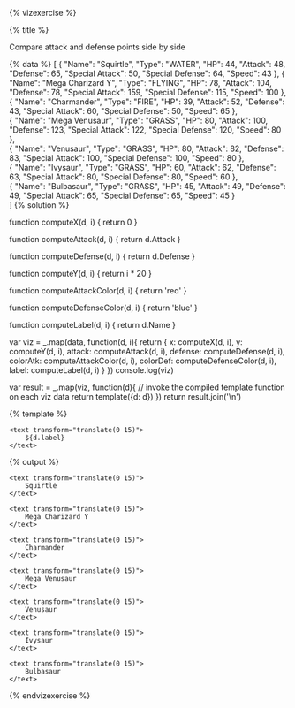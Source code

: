 {% vizexercise %}

{% title %}

Compare attack and defense points side by side

{% data %}
[
  {
    "Name": "Squirtle",
    "Type": "WATER",
    "HP": 44,
    "Attack": 48,
    "Defense": 65,
    "Special Attack": 50,
    "Special Defense": 64,
    "Speed": 43
  },
  {
    "Name": "Mega Charizard Y",
    "Type": "FLYING",
    "HP": 78,
    "Attack": 104,
    "Defense": 78,
    "Special Attack": 159,
    "Special Defense": 115,
    "Speed": 100
  },  
  {
    "Name": "Charmander",
    "Type": "FIRE",
    "HP": 39,
    "Attack": 52,
    "Defense": 43,
    "Special Attack": 60,
    "Special Defense": 50,
    "Speed": 65
  },  
  {
    "Name": "Mega Venusaur",
    "Type": "GRASS",
    "HP": 80,
    "Attack": 100,
    "Defense": 123,
    "Special Attack": 122,
    "Special Defense": 120,
    "Speed": 80
  },  
  {
    "Name": "Venusaur",
    "Type": "GRASS",
    "HP": 80,
    "Attack": 82,
    "Defense": 83,
    "Special Attack": 100,
    "Special Defense": 100,
    "Speed": 80
  },    
  {
    "Name": "Ivysaur",
    "Type": "GRASS",
    "HP": 60,
    "Attack": 62,
    "Defense": 63,
    "Special Attack": 80,
    "Special Defense": 80,
    "Speed": 60
  },    
  {
    "Name": "Bulbasaur",
    "Type": "GRASS",
    "HP": 45,
    "Attack": 49,
    "Defense": 49,
    "Special Attack": 65,
    "Special Defense": 65,
    "Speed": 45
  }  
]
{% solution %}

function computeX(d, i) {
    return 0
}

function computeAttack(d, i) {
    return d.Attack
}

function computeDefense(d, i) {
    return d.Defense
}

function computeY(d, i) {
    return i * 20
}

function computeAttackColor(d, i) {
    return 'red'
}

function computeDefenseColor(d, i) {
    return 'blue'
}

function computeLabel(d, i) {
    return d.Name
}

var viz = _.map(data, function(d, i){
    return {
        x: computeX(d, i),
        y: computeY(d, i),
        attack: computeAttack(d, i),
        defense: computeDefense(d, i),
        colorAtk: computeAttackColor(d, i),
        colorDef: computeDefenseColor(d, i),
        label: computeLabel(d, i) 
    }
 })
console.log(viz)

var result = _.map(viz, function(d){
         // invoke the compiled template function on each viz data
         return template({d: d})
     })
return result.join('\n')

{% template %}
<g transform="translate(120 ${d.y})">
    <rect
         x="-${d.attack}"
         width="${d.attack}"
         height="20"
         style="fill:${d.colorAtk};
                stroke-width:1;
                stroke:rgb(0,0,0)" />
    <rect
         x="0"
         width="${d.defense}"
         height="20"
         style="fill:${d.colorDef};
                stroke-width:1;
                stroke:rgb(0,0,0)" />
                
    <text transform="translate(0 15)">
        ${d.label}
    </text>
</g>

{% output %}

<g transform="translate(120 0)">
    <rect
         x="-48"
         width="48"
         height="20"
         style="fill:red;
                stroke-width:1;
                stroke:rgb(0,0,0)" />
    <rect
         x="0"
         width="65"
         height="20"
         style="fill:blue;
                stroke-width:1;
                stroke:rgb(0,0,0)" />

    <text transform="translate(0 15)">
        Squirtle
    </text>
</g>
<g transform="translate(120 20)">
    <rect
         x="-104"
         width="104"
         height="20"
         style="fill:red;
                stroke-width:1;
                stroke:rgb(0,0,0)" />
    <rect
         x="0"
         width="78"
         height="20"
         style="fill:blue;
                stroke-width:1;
                stroke:rgb(0,0,0)" />

    <text transform="translate(0 15)">
        Mega Charizard Y
    </text>
</g>
<g transform="translate(120 40)">
    <rect
         x="-52"
         width="52"
         height="20"
         style="fill:red;
                stroke-width:1;
                stroke:rgb(0,0,0)" />
    <rect
         x="0"
         width="43"
         height="20"
         style="fill:blue;
                stroke-width:1;
                stroke:rgb(0,0,0)" />

    <text transform="translate(0 15)">
        Charmander
    </text>
</g>
<g transform="translate(120 60)">
    <rect
         x="-100"
         width="100"
         height="20"
         style="fill:red;
                stroke-width:1;
                stroke:rgb(0,0,0)" />
    <rect
         x="0"
         width="123"
         height="20"
         style="fill:blue;
                stroke-width:1;
                stroke:rgb(0,0,0)" />

    <text transform="translate(0 15)">
        Mega Venusaur
    </text>
</g>
<g transform="translate(120 80)">
    <rect
         x="-82"
         width="82"
         height="20"
         style="fill:red;
                stroke-width:1;
                stroke:rgb(0,0,0)" />
    <rect
         x="0"
         width="83"
         height="20"
         style="fill:blue;
                stroke-width:1;
                stroke:rgb(0,0,0)" />

    <text transform="translate(0 15)">
        Venusaur
    </text>
</g>
<g transform="translate(120 100)">
    <rect
         x="-62"
         width="62"
         height="20"
         style="fill:red;
                stroke-width:1;
                stroke:rgb(0,0,0)" />
    <rect
         x="0"
         width="63"
         height="20"
         style="fill:blue;
                stroke-width:1;
                stroke:rgb(0,0,0)" />

    <text transform="translate(0 15)">
        Ivysaur
    </text>
</g>
<g transform="translate(120 120)">
    <rect
         x="-49"
         width="49"
         height="20"
         style="fill:red;
                stroke-width:1;
                stroke:rgb(0,0,0)" />
    <rect
         x="0"
         width="49"
         height="20"
         style="fill:blue;
                stroke-width:1;
                stroke:rgb(0,0,0)" />

    <text transform="translate(0 15)">
        Bulbasaur
    </text>
</g>

{% endvizexercise %}
